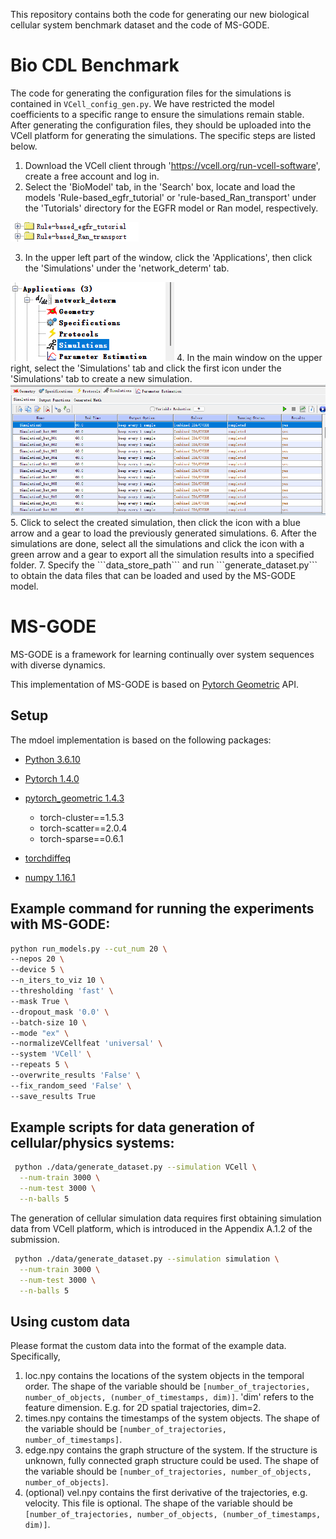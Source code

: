 This repository contains both the code for generating our new biological cellular system benchmark dataset and the code of MS-GODE.

# Bio CDL Benchmark
The code for generating the configuration files for the simulations is contained in ```VCell_config_gen.py```. We have restricted the model coefficients to a specific range to ensure the simulations remain stable.
After generating the configuration files, they should be uploaded into the VCell platform for generating the simulations. The specific steps are listed below.

1. Download the VCell client through 'https://vcell.org/run-vcell-software', create a free account and log in.
2. Select the 'BioModel' tab, in the 'Search' box, locate and load the models 'Rule-based_egfr_tutorial' or 'rule-based_Ran_transport' under the 'Tutorials' directory for the EGFR model or Ran model, respectively.
<img src="https://github.com/QueuQ/MS-GODE/blob/master/vcell_models.png"/> 

3. In the upper left part of the window, click the 'Applications', then click the 'Simulations' under the 'network_determ' tab.
<img src="https://github.com/QueuQ/MS-GODE/blob/master/vcell_simulations.png"/>
4. In the main window on the upper right, select the 'Simulations' tab and click the first icon under  the 'Simulations' tab to create a new simulation.
<img src="https://github.com/QueuQ/MS-GODE/blob/master/vcell_batch_simulations.png"/>
5. Click to select the created simulation, then click the icon with a blue arrow and a gear to load the previously generated simulations.
6. After the simulations are done, select all the simulations and click the icon with a green arrow and a gear to export all the simulation results into a specified folder.
7. Specify the ```data_store_path``` and run ```generate_dataset.py``` to obtain the data files that can be loaded and used by the MS-GODE model.

# MS-GODE

MS-GODE is a framework for learning continually over system sequences with diverse dynamics.

This implementation of MS-GODE is based on [Pytorch Geometric](https://github.com/rusty1s/pytorch_geometric) API.


## Setup

The mdoel implementation is based on the following packages:

* [Python 3.6.10](https://www.python.org/)

- [Pytorch 1.4.0](https://pytorch.org/)

- [pytorch_geometric 1.4.3](https://pytorch-geometric.readthedocs.io/)

  - torch-cluster==1.5.3
  - torch-scatter==2.0.4
  - torch-sparse==0.6.1

- [torchdiffeq](https://github.com/rtqichen/torchdiffeq)

- [numpy 1.16.1](https://numpy.org/)



## Example command for running the experiments with MS-GODE:

```bash
python run_models.py --cut_num 20 \
--nepos 20 \
--device 5 \
--n_iters_to_viz 10 \
--thresholding 'fast' \
--mask True \
--dropout_mask '0.0' \
--batch-size 10 \
--mode "ex" \
--normalizeVCellfeat 'universal' \
--system 'VCell' \
--repeats 5 \
--overwrite_results 'False' \
--fix_random_seed 'False' \
--save_results True
```

## Example scripts for data generation of cellular/physics systems:


```bash
 python ./data/generate_dataset.py --simulation VCell \
  --num-train 3000 \
  --num-test 3000 \
  --n-balls 5
```

The generation of cellular simulation data requires first obtaining simulation data from VCell platform, which is introduced in the Appendix A.1.2 of the submission.

```bash
 python ./data/generate_dataset.py --simulation simulation \
  --num-train 3000 \
  --num-test 3000 \
  --n-balls 5
```


## Using custom data

Please format the custom data into the format of the example data. Specifically, 

1. loc.npy contains the locations of the system objects in the temporal order. The shape of the variable should be ```[number_of_trajectories, number_of_objects, (number_of_timestamps, dim)]```. 'dim' refers to the feature dimension. E.g. for 2D spatial trajectories, dim=2.
2. times.npy contains the timestamps of the system objects. The shape of the variable should be ```[number_of_trajectories, number_of_timestamps]```.
3. edge.npy contains the graph structure of the system. If the structure is unknown, fully connected graph structure could be used. The shape of the variable should be ```[number_of_trajectories, number_of_objects, number_of_objects]```.
4. (optional) vel.npy contains the first derivative of the trajectories, e.g. velocity. This file is optional. The shape of the variable should be ```[number_of_trajectories, number_of_objects, (number_of_timestamps, dim)]```. 

